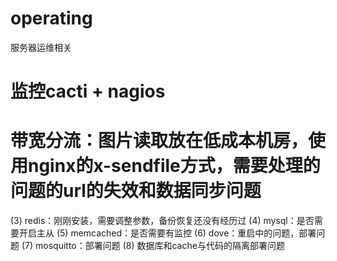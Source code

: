operating
=========

服务器运维相关
# 监控cacti + nagios
# 带宽分流：图片读取放在低成本机房，使用nginx的x-sendfile方式，需要处理的问题的url的失效和数据同步问题
(3) redis：刚刚安装，需要调整参数，备份恢复还没有经历过
(4) mysql：是否需要开启主从
(5) memcached：是否需要有监控
(6) dove：重启中的问题，部署问题
(7) mosquitto：部署问题
(8) 数据库和cache与代码的隔离部署问题
